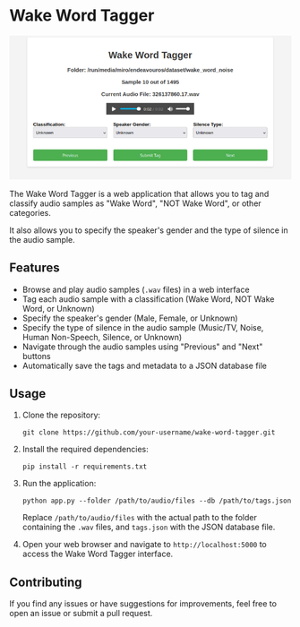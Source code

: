 # Wake Word Tagger

![img.png](img.png)

The Wake Word Tagger is a web application that allows you to tag and classify audio samples as "Wake Word", "NOT Wake Word", or other categories. 

It also allows you to specify the speaker's gender and the type of silence in the audio sample.

## Features

- Browse and play audio samples (`.wav` files) in a web interface
- Tag each audio sample with a classification (Wake Word, NOT Wake Word, or Unknown)
- Specify the speaker's gender (Male, Female, or Unknown)
- Specify the type of silence in the audio sample (Music/TV, Noise, Human Non-Speech, Silence, or Unknown)
- Navigate through the audio samples using "Previous" and "Next" buttons
- Automatically save the tags and metadata to a JSON database file

## Usage

1. Clone the repository:

   ```
   git clone https://github.com/your-username/wake-word-tagger.git
   ```

2. Install the required dependencies:

   ```
   pip install -r requirements.txt
   ```

3. Run the application:

   ```
   python app.py --folder /path/to/audio/files --db /path/to/tags.json
   ```

   Replace `/path/to/audio/files` with the actual path to the folder containing the `.wav` files, and `tags.json` with the JSON database file.

4. Open your web browser and navigate to `http://localhost:5000` to access the Wake Word Tagger interface.

## Contributing

If you find any issues or have suggestions for improvements, feel free to open an issue or submit a pull request.